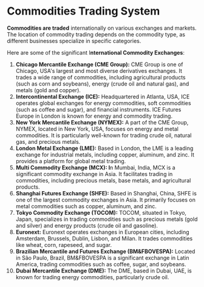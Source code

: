 # Commodities Trading System


**Commodities are traded** internationally on various exchanges and markets. The location of commodity trading depends on the commodity type, as different businesses specialize in specific categories.

Here are some of the significant I**nternational Commodity Exchanges**:

1. **Chicago Mercantile Exchange (CME Group):** CME Group is one of Chicago, USA's largest and most diverse derivatives exchanges. It trades a wide range of commodities, including agricultural products (such as corn and soybeans), energy (crude oil and natural gas), and metals (gold and copper).
2. **Intercontinental Exchange (ICE):** Headquartered in Atlanta, USA, ICE operates global exchanges for energy commodities, soft commodities (such as coffee and sugar), and financial instruments. ICE Futures Europe in London is known for energy and commodity trading.
3. **New York Mercantile Exchange (NYMEX):** A part of the CME Group, NYMEX, located in New York, USA, focuses on energy and metal commodities. It is particularly well-known for trading crude oil, natural gas, and precious metals.
4. **London Metal Exchange (LME):** Based in London, the LME is a leading exchange for industrial metals, including copper, aluminum, and zinc. It provides a platform for global metal trading.
5. **Multi Commodity Exchange (MCX): I**n Mumbai, India, MCX is a significant commodity exchange in Asia. It facilitates trading in commodities, including precious metals, base metals, and agricultural products.
6. **Shanghai Futures Exchange (SHFE):** Based in Shanghai, China, SHFE is one of the largest commodity exchanges in Asia. It primarily focuses on metal commodities such as copper, aluminum, and zinc.
7. **Tokyo Commodity Exchange (TOCOM):** TOCOM, situated in Tokyo, Japan, specializes in trading commodities such as precious metals (gold and silver) and energy products (crude oil and gasoline).
8. **Euronext:** Euronext operates exchanges in European cities, including Amsterdam, Brussels, Dublin, Lisbon, and Milan. It trades commodities like wheat, corn, rapeseed, and sugar.
9. **Brazilian Mercantile and Futures Exchange (BM&FBOVESPA):** Located in São Paulo, Brazil, BM&FBOVESPA is a significant exchange in Latin America, trading commodities such as coffee, sugar, and soybeans. 
10. **Dubai Mercantile Exchange (DME):** The DME, based in Dubai, UAE, is known for trading energy commodities, particularly crude oil.
